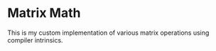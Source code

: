# Matrix Math

This is my custom implementation of various matrix operations using compiler intrinsics.